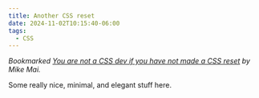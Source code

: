 ```yaml
---
title: Another CSS reset
date: 2024-11-02T10:15:40-06:00
tags:
  - CSS
---
```


<div class="u-bookmark-of h-cite">
<p><i>Bookmarked <a class="u-url p-name" href="https://mikemai.net/blog/2024/11/01/you-are-not-a-css-dev-if-you-have-not-made-a-css-reset.html">You are not a CSS dev if you have not made a CSS reset</a> by <span class="p-author">Mike Mai</span>.</i></p>
</div>

<div class="e-content">
<p>Some really nice, minimal, and elegant stuff here.</p>
</div>
